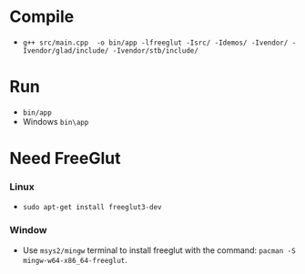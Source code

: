 # Compile
- ``g++ src/main.cpp  -o bin/app -lfreeglut -Isrc/ -Idemos/ -Ivendor/ -Ivendor/glad/include/ -Ivendor/stb/include/``
# Run
- ``bin/app``
- Windows ``bin\app``

# Need FreeGlut

### Linux
- ``sudo apt-get install freeglut3-dev``

### Window
- Use ``msys2/mingw`` terminal to install freeglut with the command: ``pacman -S mingw-w64-x86_64-freeglut``.